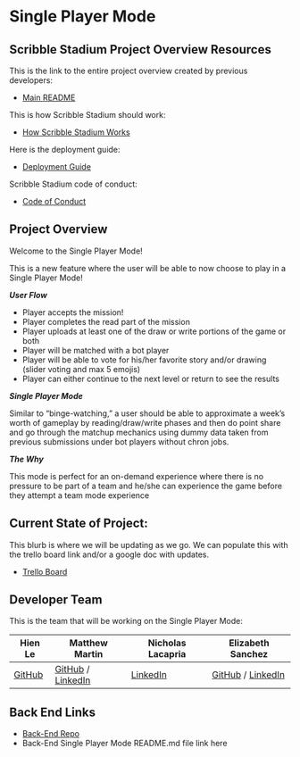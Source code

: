 # Single Player Mode

## Scribble Stadium Project Overview Resources

This is the link to the entire project overview created by previous developers:

- [Main README](https://github.com/Lambda-School-Labs/story-squad-fe/blob/main/README.md)

This is how Scribble Stadium should work:

- [How Scribble Stadium Works](https://github.com/Lambda-School-Labs/story-squad-fe/blob/main/storysquadExplained.md)

Here is the deployment guide:

- [Deployment Guide](https://github.com/Lambda-School-Labs/story-squad-fe/blob/main/DEPLOYMENT_GUIDE.md)

Scribble Stadium code of conduct:

- [Code of Conduct](https://github.com/Lambda-School-Labs/story-squad-fe/blob/main/CODE_OF_CONDUCT.md)

## Project Overview

Welcome to the Single Player Mode!

This is a new feature where the user will be able to now choose to play in a Single Player Mode!

**_User Flow_**

- Player accepts the mission!
- Player completes the read part of the mission
- Player uploads at least one of the draw or write portions of the game or both
- Player will be matched with a bot player
- Player will be able to vote for his/her favorite story and/or drawing (slider voting and max 5 emojis)
- Player can either continue to the next level or return to see the results

**_Single Player Mode_**

Similar to “binge-watching,” a user should be able to approximate a week’s worth of gameplay by reading/draw/write phases and then do point share and go through the matchup mechanics using dummy data taken from previous submissions under bot players without chron jobs.

**_The Why_**

This mode is perfect for an on-demand experience where there is no pressure to be part of a team and he/she can experience the game before they attempt a team mode experience

## Current State of Project:

This blurb is where we will be updating as we go. We can populate this with the trello board link and/or a google doc with updates.

- [Trello Board](https://trello.com/b/DObkyCgj/pt19-story-squad-team-c)

## Developer Team

This is the team that will be working on the Single Player Mode:

| Hien Le                               | Matthew Martin                                                                                             | Nicholas Lacapria                                                  | Elizabeth Sanchez                                                                                     |
| ------------------------------------- | ---------------------------------------------------------------------------------------------------------- | ------------------------------------------------------------------ | ----------------------------------------------------------------------------------------------------- |
| [GitHub](https://github.com/askaborg) | [GitHub](https://github.com/Daemonlord92) / [LinkedIn](https://www.linkedin.com/in/matthew-jeshua-martin/) | [LinkedIn](https://www.linkedin.com/in/web-dev-nicholas-lacapria/) | [GitHub](https://github.com/elisan10) / [LinkedIn](https://www.linkedin.com/in/elizabeth-ann-sanchez) |

## Back End Links

- [Back-End Repo](https://github.com/Lambda-School-Labs/story-squad-be)
- Back-End Single Player Mode README.md file link here
